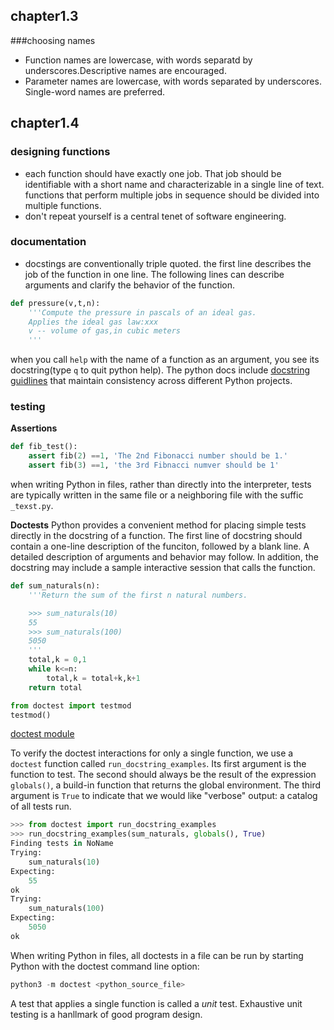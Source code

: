 ## chapter1.3
###choosing names
- Function names are lowercase, with words separatd by underscores.Descriptive names are encouraged.
- Parameter names are lowercase, with words separated by underscores. Single-word names are preferred.
## chapter1.4
### designing functions
- each function should have exactly one job. That job should be identifiable with a short name and characterizable in a single line of text. functions that perform multiple jobs in sequence should be divided into multiple functions.
- don't repeat yourself is a central tenet of software engineering.
### documentation

- docstings are conventionally triple quoted.
the first line describes the job of the function in one line.
The following lines can describe arguments and clarify the behavior of the function.
```python
def pressure(v,t,n):
    '''Compute the pressure in pascals of an ideal gas.
    Applies the ideal gas law:xxx
    v -- volume of gas,in cubic meters
    '''
```
when you call `help` with the name of a function as an argument,
you see its docstring(type `q` to quit python help).
The python docs include [docstring guidlines](https://www.python.org/dev/peps/pep-0257/)
that maintain consistency across different Python projects.

### testing
**Assertions**
```python
def fib_test():
    assert fib(2) ==1, 'The 2nd Fibonacci number should be 1.'
    assert fib(3) ==1, 'the 3rd Fibnacci numver should be 1'
```
when writing Python in files, rather than directly into the interpreter,
tests are typically written in the same file or a neighboring file with the suffic
`_texst.py`.

**Doctests**
Python provides a convenient method for placing simple tests directly in the docstring of a function.
The first line of docstring should contain a one-line description of the funciton,
followed by a blank line.
A detailed description of arguments and behavior may follow.
In addition, the docstring may include a sample interactive session that calls the function.
```python
def sum_naturals(n):
    '''Return the sum of the first n natural numbers.

    >>> sum_naturals(10)
    55
    >>> sum_naturals(100)
    5050
    '''
    total,k = 0,1
    while k<=n:
        total,k = total+k,k+1
    return total

from doctest import testmod
testmod()
```
[doctest module](https://docs.python.org/3/library/doctest.html)

To verify the doctest interactions for only a single function,
we use a `doctest` function called `run_docstring_examples`.
Its first argument is the function to test.
The second should always be the result of the expression `globals()`,
a build-in function that returns the global environment.
The third argument is `True` to indicate that we would like "verbose" output:
a catalog of all tests run.
```python
>>> from doctest import run_docstring_examples
>>> run_docstring_examples(sum_naturals, globals(), True)
Finding tests in NoName
Trying:
    sum_naturals(10)
Expecting:
    55
ok
Trying:
    sum_naturals(100)
Expecting:
    5050
ok
```

When writing Python in files,
all doctests in a file can be run by starting Python with
the doctest command line option:
```python
python3 -m doctest <python_source_file>
```
A test that applies a single function is called a _unit_ test.
Exhaustive unit testing is a hanllmark of good program design.
